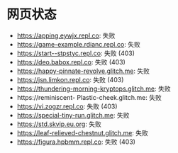 # 网页状态
- https://apping.eywjx.repl.co: 失败
- https://game-example.rdianc.repl.co: 失败
- https://start--stpstyc.repl.co: 失败 (403)
- https://deo.babox.repl.co: 失败 (403)
- https://happy-pinnate-revolve.glitch.me: 失败
- https://jsn.limkon.repl.co: 失败 (403)
- https://thundering-morning-kryptops.glitch.me: 失败
- https://reminiscent- Plastic-cheek.glitch.me: 失败
- https://vi.zogzr.repl.co: 失败 (403)
- https://special-tiny-run.glitch.me: 失败
- https://std.skvip.eu.org: 失败
- https://leaf-relieved-chestnut.glitch.me: 失败
- https://figura.hpbmm.repl.co: 失败 (403)

